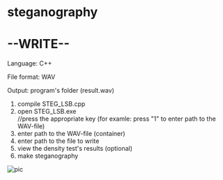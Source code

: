 # steganography

<h1>--WRITE--</h1>

Language: C++<p>
File format: WAV<p>
Output: program's folder (result.wav)<p>

1. compile STEG_LSB.cpp
2. open STEG_LSB.exe
<br>//press the appropriate key (for examle: press "1" to enter path to the WAV-file)</br>
3. enter path to the WAV-file (container)
4. enter path to the file to write
5. view the density test's results (optional)
6. make steganography


![pic](https://sun9-45.userapi.com/c852228/v852228941/1b1481/rZdwx0UpW5A.jpg)
